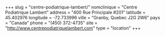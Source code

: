 +++
slug = "centre-podiatrique-lambert/"
nomclinique = "Centre Podiatrique Lambert"
address = "400 Rue Principale #201"
latitude = 45.402976
longitude = -72.733996
ville = "Granby, Quebec J2G 2W6"
pays = "Canada"
phone = "(450) 372-4735"
site = "http://www.centrepodiatriquelambert.com"
type = "location"
+++